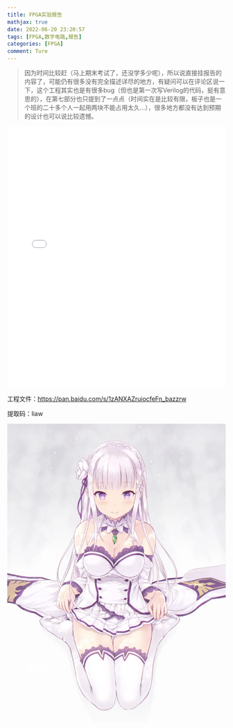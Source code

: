 ```yaml
---
title: FPGA实验报告
mathjax: true
date: 2022-06-20 23:20:57
tags: [FPGA,数字电路,报告]
categories: [FPGA]
comment: Ture
---
```


> ​	因为时间比较赶（马上期末考试了，还没学多少呢），所以说直接挂报告的内容了，可能仍有很多没有完全描述详尽的地方，有疑问可以在评论区说一下，这个工程其实也是有很多bug（但也是第一次写Verilog的代码，挺有意思的），在第七部分也只提到了一点点（时间实在是比较有限，板子也是一个班的二十多个人一起用两块不能占用太久…），很多地方都没有达到预期的设计也可以说比较遗憾。


<embed id="pdfPlayer" src="FPGA.pdf" type="application/pdf" width="100%" height="600" >




工程文件：https://pan.baidu.com/s/1zANXAZruiocfeFn_bazzrw

提取码：liaw

<center><center/>




![EMT](EMT.png)

